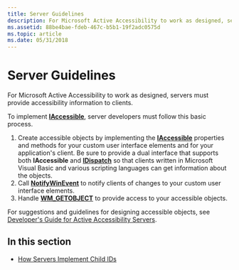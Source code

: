 ```yaml
---
title: Server Guidelines
description: For Microsoft Active Accessibility to work as designed, servers must provide accessibility information to clients.
ms.assetid: 88be4bae-fdeb-467c-b5b1-19f2adc0575d
ms.topic: article
ms.date: 05/31/2018
---
```


# Server Guidelines

For Microsoft Active Accessibility to work as designed, servers must provide accessibility information to clients.

To implement [**IAccessible**](/windows/desktop/api/oleacc/nn-oleacc-iaccessible), server developers must follow this basic process.

1.  Create accessible objects by implementing the [**IAccessible**](/windows/desktop/api/oleacc/nn-oleacc-iaccessible) properties and methods for your custom user interface elements and for your application's client. Be sure to provide a dual interface that supports both **IAccessible** and [**IDispatch**](idispatch-interface.md) so that clients written in Microsoft Visual Basic and various scripting languages can get information about the objects.
2.  Call [**NotifyWinEvent**](/windows/desktop/api/Winuser/nf-winuser-notifywinevent) to notify clients of changes to your custom user interface elements.
3.  Handle [**WM\_GETOBJECT**](wm-getobject.md) to provide access to your accessible objects.

For suggestions and guidelines for designing accessible objects, see [Developer's Guide for Active Accessibility Servers](developer-s-guide-for-active-accessibility-servers.md).

## In this section

-   [How Servers Implement Child IDs](how-servers-implement-child-ids.md)

 

 




